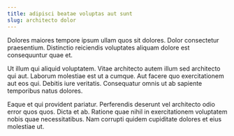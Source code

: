 ```yaml
---
title: adipisci beatae voluptas aut sunt
slug: architecto dolor
---
```


Dolores maiores tempore ipsum ullam quos sit dolores. Dolor consectetur praesentium. Distinctio reiciendis voluptates aliquam dolore est consequuntur quae et.

Ut illum qui aliquid voluptatem. Vitae architecto autem illum sed architecto qui aut. Laborum molestiae est ut a cumque. Aut facere quo exercitationem aut eos qui. Debitis iure veritatis. Consequatur omnis ut ab sapiente temporibus natus dolores.

Eaque et qui provident pariatur. Perferendis deserunt vel architecto odio error quos quos. Dicta et ab. Ratione quae nihil in exercitationem voluptatem nobis quae necessitatibus. Nam corrupti quidem cupiditate dolores et eius molestiae ut.
